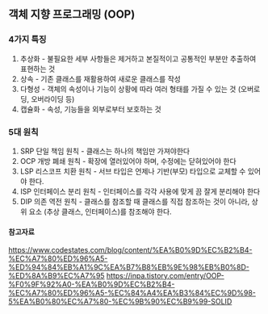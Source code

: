 ## 객체 지향 프로그래밍 (OOP)

### 4가지 특징

1. 추상화 - 불필요한 세부 사항들은 제거하고 본질적이고 공통적인 부분만 추출하여 표현하는 것
2. 상속 - 기존 클래스를 재활용하여 새로운 클래스를 작성
3. 다형성 - 객체의 속성이나 기능이 상황에 따라 여러 형태를 가질 수 있는 것 (오버로딩, 오버라이딩 등)
4. 캡슐화 - 속성, 기능들을 외부로부터 보호하는 것

### 5대 원칙

1. SRP 단일 책임 원칙 - 클래스는 하나의 책임만 가져야한다
2. OCP 개방 폐쇄 원칙 - 확장에 열러있어야 하며, 수정에는 닫혀있어야 한다
3. LSP 리스코프 치환 원칙 - 서브 타입은 언제나 기반(부모) 타입으로 교체할 수 있어야 한다.
4. ISP 인터페이스 분리 원칙 - 인터페이스를 각각 사용에 맞게 끔 잘게 분리해야 한다
5. DIP 의존 역전 원칙 - 클래스를 참조할 때 클래스를 직접 참조하는 것이 아니라, 상위 요소 (추상 클래스, 인터페이스)를 참조해야 한다.

#### 참고자료

https://www.codestates.com/blog/content/%EA%B0%9D%EC%B2%B4-%EC%A7%80%ED%96%A5-%ED%94%84%EB%A1%9C%EA%B7%B8%EB%9E%98%EB%B0%8D-%ED%8A%B9%EC%A7%95
https://inpa.tistory.com/entry/OOP-%F0%9F%92%A0-%EA%B0%9D%EC%B2%B4-%EC%A7%80%ED%96%A5-%EC%84%A4%EA%B3%84%EC%9D%98-5%EA%B0%80%EC%A7%80-%EC%9B%90%EC%B9%99-SOLID
